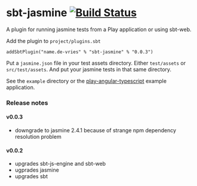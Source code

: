 sbt-jasmine [![Build Status](https://travis-ci.org/joost-de-vries/sbt-jasmine.png?branch=master)](https://travis-ci.org/joost-de-vries/sbt-jasmine)
=========

A plugin for running jasmine tests from a Play application or using sbt-web.

Add the plugin to `project/plugins.sbt`

    addSbtPlugin("name.de-vries" % "sbt-jasmine" % "0.0.3")
   
Put a `jasmine.json` file in your test assets directory. Either `test/assets` or `src/test/assets`. And put your jasmine tests in that same directory. 
   
See the `example` directory or the [play-angular-typescript](https://github.com/joost-de-vries/play-angular-typescript.g8) example application.

### Release notes
#### v0.0.3
- downgrade to jasmine 2.4.1 because of strange npm dependency resolution problem

#### v0.0.2
- upgrades sbt-js-engine and sbt-web
- ugprades jasmine
- upgrades sbt
